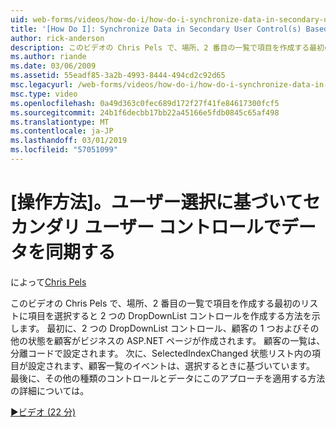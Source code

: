 ```yaml
---
uid: web-forms/videos/how-do-i/how-do-i-synchronize-data-in-secondary-user-controls-based-upon-user-selections
title: '[How Do I]: Synchronize Data in Secondary User Control(s) Based Upon User Selections | Microsoft Docs'
author: rick-anderson
description: このビデオの Chris Pels で、場所、2 番目の一覧で項目を作成する最初のリストに項目を選択すると 2 つの DropDownList コントロールを作成する方法を示します。 Firs.
ms.author: riande
ms.date: 03/06/2009
ms.assetid: 55eadf85-3a2b-4993-8444-494cd2c92d65
msc.legacyurl: /web-forms/videos/how-do-i/how-do-i-synchronize-data-in-secondary-user-controls-based-upon-user-selections
msc.type: video
ms.openlocfilehash: 0a49d363c0fec689d172f27f41fe84617300fcf5
ms.sourcegitcommit: 24b1f6decbb17bb22a45166e5fdb0845c65af498
ms.translationtype: MT
ms.contentlocale: ja-JP
ms.lasthandoff: 03/01/2019
ms.locfileid: "57051099"
---
```

<a name="how-do-i-synchronize-data-in-secondary-user-controls-based-upon-user-selections"></a>[操作方法]。ユーザー選択に基づいてセカンダリ ユーザー コントロールでデータを同期する
====================
によって[Chris Pels](https://twitter.com/chrispels)

このビデオの Chris Pels で、場所、2 番目の一覧で項目を作成する最初のリストに項目を選択すると 2 つの DropDownList コントロールを作成する方法を示します。 最初に、2 つの DropDownList コントロール、顧客の 1 つおよびその他の状態を顧客がビジネスの ASP.NET ページが作成されます。 顧客の一覧は、分離コードで設定されます。 次に、SelectedIndexChanged 状態リスト内の項目が設定されます、顧客一覧のイベントは、選択するときに基づいています。 最後に、その他の種類のコントロールとデータにこのアプローチを適用する方法の詳細については。

[&#9654;ビデオ (22 分)](https://channel9.msdn.com/Blogs/ASP-NET-Site-Videos/how-do-i-synchronize-data-in-secondary-user-controls-based-upon-user-selections)
